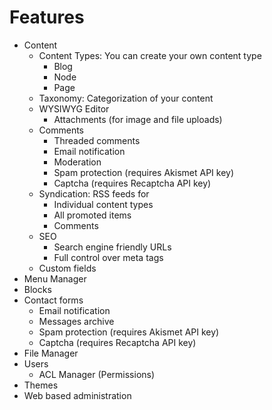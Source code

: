 # Features

* Content
   * Content Types: You can create your own content type
      * Blog
      * Node
      * Page 
   * Taxonomy: Categorization of your content
   * WYSIWYG Editor
      * Attachments (for image and file uploads) 
   * Comments
      * Threaded comments
      * Email notification
      * Moderation
      * Spam protection (requires Akismet API key)
      * Captcha (requires Recaptcha API key) 
   * Syndication: RSS feeds for
      * Individual content types
      * All promoted items
      * Comments 
   * SEO
      * Search engine friendly URLs
      * Full control over meta tags 
   * Custom fields 
* Menu Manager
* Blocks
* Contact forms
  * Email notification
  * Messages archive
  * Spam protection (requires Akismet API key)
  * Captcha (requires Recaptcha API key) 
* File Manager
* Users
  * ACL Manager (Permissions) 
* Themes
* Web based administration